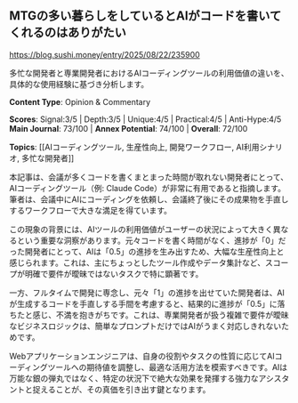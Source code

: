 ## MTGの多い暮らしをしているとAIがコードを書いてくれるのはありがたい

https://blog.sushi.money/entry/2025/08/22/235900

多忙な開発者と専業開発者におけるAIコーディングツールの利用価値の違いを、具体的な使用経験に基づき分析します。

**Content Type**: Opinion & Commentary

**Scores**: Signal:3/5 | Depth:3/5 | Unique:4/5 | Practical:4/5 | Anti-Hype:4/5
**Main Journal**: 73/100 | **Annex Potential**: 74/100 | **Overall**: 72/100

**Topics**: [[AIコーディングツール, 生産性向上, 開発ワークフロー, AI利用シナリオ, 多忙な開発者]]

本記事は、会議が多くコードを書くまとまった時間が取れない開発者にとって、AIコーディングツール（例: Claude Code）が非常に有用であると指摘します。筆者は、会議中にAIにコーディングを依頼し、会議終了後にその成果物を手直しするワークフローで大きな満足を得ています。

この現象の背景には、AIツールの利用価値がユーザーの状況によって大きく異なるという重要な洞察があります。元々コードを書く時間がなく、進捗が「0」だった開発者にとって、AIは「0.5」の進捗を生み出すため、大幅な生産性向上と感じられます。これは、主にちょっとしたツール作成やデータ集計など、スコープが明確で要件が曖昧ではないタスクで特に顕著です。

一方、フルタイムで開発に専念し、元々「1」の進捗を出せていた開発者は、AIが生成するコードを手直しする手間を考慮すると、結果的に進捗が「0.5」に落ちたと感じ、不満を抱きがちです。これは、専業開発者が扱う複雑で要件が曖昧なビジネスロジックは、簡単なプロンプトだけではAIがうまく対応しきれないためです。

Webアプリケーションエンジニアは、自身の役割やタスクの性質に応じてAIコーディングツールへの期待値を調整し、最適な活用方法を模索すべきです。AIは万能な銀の弾丸ではなく、特定の状況下で絶大な効果を発揮する強力なアシスタントと捉えることが、その真価を引き出す鍵となります。